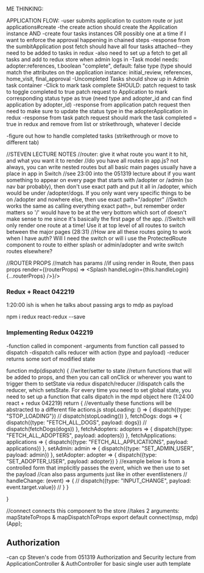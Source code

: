 ME THINKING:

APPLICATION FLOW:
-user submits application to custom route or just applications#create
-the create action should create the Application instance AND
-create four tasks instances OR possibly one at a time if I want to enforce the approval happening in chained steps
-response from the sumbitApplication post fetch should have all four tasks attached--they need to be added to tasks in redux
-also need to set up a fetch to get all tasks and add to redux store when admin logs in 
-Task model needs: 
  adopter:references,
  t.boolean "complete", default: false 
  type (type should match the attributes on the application instance: initial_review, references, home_visit, final_approval
-Uncompleted Tasks should show up in Admin task container
-Click to mark task complete SHOULD:
  patch request to task to toggle completed to true
  patch request to Application to mark corresponding status type as true (need type and adopter_id and can find application by adopter_id)
-response from application patch request then need to make sure to update the status type in the adopterApplication in redux
-response from task patch request should mark the task completed = true in redux and remove from list or strikethrough, whatever I decide



-figure out how to handle completed tasks (strikethrough or move to different tab)





//STEVEN LECTURE NOTES
//router: give it what route you want it to hit, and what you want it to render
//do you have all routes in app.js? not always, you can write nested routes but all basic main pages usually have a place in app in Switch
//see 23:00 into the 051319 lecture about if you want something to appear on every page that starts with /adopter or /admin (so nav bar probably), then don't use exact path and put it all in /adopter, which would be under /adopter/dogs. If you only want very specific things to be on /adopter and nowhere else, then use exact path="/adopter"
//Switch works the same as calling everything exact path=, but remember order matters so '/' would have to be at the very bottom which sort of doesn't make sense to me since it's basically the first page of the app. 
//Switch will only render one route at a time! Use it at top level of all routes to switch between the major pages (28:31)
//How are all these routes going to work when I have auth? Will I need the switch or will i use the ProtectedRoute component to route to either splash or admin/adopter and write switch routes elsewhere?

//ROUTER PROPS
//match has params
//if using render in Route, then pass props render={(routerProps) => <Splash handleLogin={this.handleLogin} {...routerProps} />}/>


### Redux + React 042219
1:20:00 ish is when he talks about passing args to mdp as payload

npm i redux react-redux --save

### Implementing Redux 042219
-function called in component
-arguments from function call passed to dispatch
-dispatch calls reducer with action (type and payload)
-reducer returns some sort of modified state

function mdp(dispatch) {
  //writer/setter to state
  //return functions that will be added to props, and then you can call onClick or wherever you want to trigger them to setState via redux dispatch/reducer
  //dispatch calls the reducer, which setsState. For every time you need to set global state, you need to set up a function that calls dipatch in the mpd object here (1:24:00 react + redux 042219)
  return {
    //eventually these functions will be abstracted to a different file actions.js
    stopLoading: () => {
      dispatch({type: "STOP_LOADING"})
      // dispatch(stopLoading())
    },
    fetchDogs: dogs => {
      dispatch({type: "FETCH_ALL_DOGS", payload: dogs})
      // dispatch(fetchDogs(dogs))
    },
    fetchAdopters: adopters => {
      dispatch({type: "FETCH_ALL_ADOPTERS", payload: adopters})
    },
    fetchApplications: applications => {
      dispatch({type: "FETCH_ALL_APPLICATIONS", payload: applications})
    },
    setAdmin: admin => {
      dispatch({type: "SET_ADMIN_USER", payload: admin})
    },
    setAdopter: adopter => {
      dispatch({type: "SET_ADOPTER_USER", payload: adopter})
    }
    //example below is from a controlled form that implicitly passes the event, which we then use to set the payload
    //can also pass arguments just like in other eventlisteners
    // handleChange: (event) => {
    //   dispatch({type: "INPUT_CHANGE", payload: event.target.value})
    // }
  }

}


//connect connects this component to the store
//takes 2 arguments: mapStateToProps & mapDispatchToProps
export default connect(msp, mdp)(App);

## Authorization
-can cp Steven's code from 051319 Authorization and Security lecture from ApplicationController & AuthController for basic single user auth template